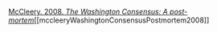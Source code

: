 [McCleery. 2008. _The Washington Consensus: A post-mortem_](zotero://select/items/1_YEUHNNWA)[[mccleeryWashingtonConsensusPostmortem2008]]
